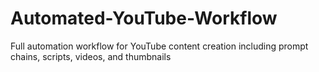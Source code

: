 # Automated-YouTube-Workflow
Full automation workflow for YouTube content creation including prompt chains, scripts, videos, and thumbnails
